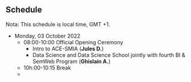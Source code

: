 
## Schedule
Nota: This schedule is local time, GMT +1. 

- Monday, 03 October 2022
  - 08:00-10:00 Official Opening Ceremony
    - Intro to ACE-SMIA (**Jules D.**)
    - Data Science and Data Science School jointly with fourth  BI & SemWeb Program (**Ghislain A.**)
  - 10h:00-10:15 Break
  - 